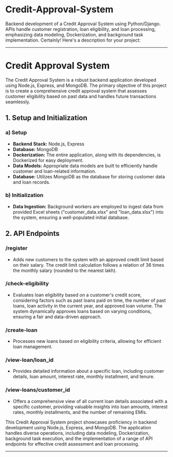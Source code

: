 # Credit-Approval-System
 Backend development of a Credit Approval System using Python/Django. APIs handle customer registration, loan eligibility, and loan processing, emphasizing data modeling, Dockerization, and background task implementation.
 Certainly! Here's a description for your project:

---

# Credit Approval System

The Credit Approval System is a robust backend application developed using Node.js, Express, and MongoDB. The primary objective of this project is to create a comprehensive credit approval system that assesses customer eligibility based on past data and handles future transactions seamlessly.

## 1. Setup and Initialization

### a) Setup

- **Backend Stack:** Node.js, Express
- **Database:** MongoDB
- **Dockerization:** The entire application, along with its dependencies, is Dockerized for easy deployment.
- **Data Models:** Appropriate data models are built to efficiently handle customer and loan-related information.
- **Database:** Utilizes MongoDB as the database for storing customer data and loan records.

### b) Initialization

- **Data Ingestion:** Background workers are employed to ingest data from provided Excel sheets ("customer_data.xlsx" and "loan_data.xlsx") into the system, ensuring a well-populated initial database.

## 2. API Endpoints

### /register

- Adds new customers to the system with an approved credit limit based on their salary. The credit limit calculation follows a relation of 36 times the monthly salary (rounded to the nearest lakh).

### /check-eligibility

- Evaluates loan eligibility based on a customer's credit score, considering factors such as past loans paid on time, the number of past loans, loan activity in the current year, and approved loan volume. The system dynamically approves loans based on varying conditions, ensuring a fair and data-driven approach.

### /create-loan

- Processes new loans based on eligibility criteria, allowing for efficient loan management.

### /view-loan/loan_id

- Provides detailed information about a specific loan, including customer details, loan amount, interest rate, monthly installment, and tenure.

### /view-loans/customer_id

- Offers a comprehensive view of all current loan details associated with a specific customer, providing valuable insights into loan amounts, interest rates, monthly installments, and the number of remaining EMIs.

This Credit Approval System project showcases proficiency in backend development using Node.js, Express, and MongoDB. The application handles diverse operations, including data modeling, Dockerization, background task execution, and the implementation of a range of API endpoints for effective credit assessment and loan processing.

--- 

